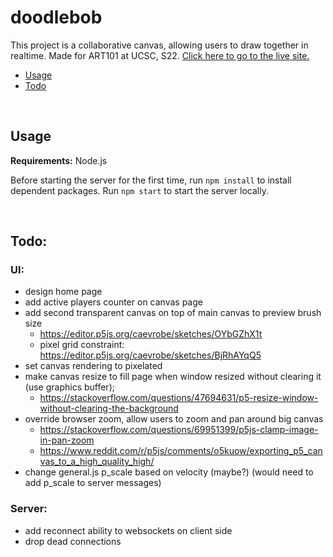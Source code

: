 # doodlebob
This project is a collaborative canvas, allowing users to draw together in realtime. Made for ART101 at UCSC, S22. [Click here to go to the live site.](https://doodlebob-art101.herokuapp.com/)

 - [Usage](#usage)
 - [Todo](#todo)

 <br>



## Usage
<b>Requirements:</b> Node.js

Before starting the server for the first time, run ```npm install``` to install dependent packages.
Run ```npm start``` to start the server locally.


<br>

## Todo:
### UI:
 * design home page
 * add active players counter on canvas page
 * add second transparent canvas on top of main canvas to preview brush size
   * https://editor.p5js.org/caevrobe/sketches/OYbGZhX1t
   * pixel grid constraint: https://editor.p5js.org/caevrobe/sketches/BjRhAYqQ5
 * set canvas rendering to pixelated
 * make canvas resize to fill page when window resized without clearing it (use graphics buffer);
   * https://stackoverflow.com/questions/47694631/p5-resize-window-without-clearing-the-background
 * override browser zoom, allow users to zoom and pan around big canvas
   * https://stackoverflow.com/questions/69951399/p5js-clamp-image-in-pan-zoom
   * https://www.reddit.com/r/p5js/comments/o5kuow/exporting_p5_canvas_to_a_high_quality_high/
 * change general.js p_scale based on velocity (maybe?) (would need to add p_scale to server messages)

### Server:
 * add reconnect ability to websockets on client side
 * drop dead connections
